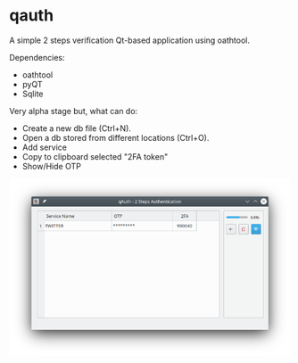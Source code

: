 # qauth
A simple 2 steps verification Qt-based application using oathtool.

Dependencies:
- oathtool
- pyQT
- Sqlite

Very alpha stage but, what can do:
- Create a new db file (Ctrl+N).
- Open a db stored from different locations (Ctrl+O).
- Add service
- Copy to clipboard selected "2FA token"
- Show/Hide OTP

![qAuth](qAuth.png)
